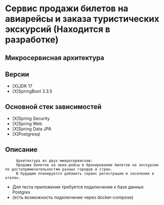 
# Сервис продажи билетов на авиарейсы и заказа туристических экскурсий (Находится в разработке)

## Микросервисная архитектура

##  Версии
- [X]JDK 17
- [X]SpringBoot 3.3.5

## Основной стек зависимостей
- [X]Spring Security
- [X]Spring Web
- [X]Spring Data JPA
- [X]Postgresql

## Описание
         Архитектура из двух микросервисоав:
         Продажа билетов на авиа-рейсы и бронирование билетов на экскурсии по достопримечательностям разных городов и стран.
         В будущем планируется добавить сервис регистрации и заселения в отелях.

* Для теста приложения требуется подключение к базе данных Postgres
* (есть возможность подключение через docker-compose)
